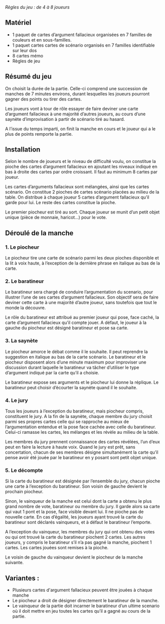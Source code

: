 *Règles du jeu : de 4 à 8 joueurs*

## Matériel

* 1 paquet de cartes d’argument fallacieux organisées en 7 familles de couleurs et en sous-familles.
* 1 paquet cartes cartes de scénario organisés en 7 familles identifiable sur leur dos
* 8 cartes mémo
* Règles de jeu
   
## Résumé du jeu

On choisit la durée de la partie. Celle-ci comprend une succession de manches de 7 minutes environs, durant lesquelles les joueurs pourront gagner des points ou tirer des cartes. 

Les joueurs vont à tour de rôle essayer de faire deviner une carte d’argument fallacieux à une majorité d’autres joueurs, au cours d’une saynète d’improvisation à partir de scénario tiré au hasard. 

A l’issue du temps imparti, on finit la manche en cours et le joueur qui a le plus de points remporte la partie.

## Installation

Selon le nombre de joueurs et le niveau de difficulté voulu, on constitue la pioche des cartes d’argument fallacieux en ajoutant les niveaux indiqué en bas à droite des cartes par ordre croissant. Il faut au minimum 8 cartes par joueur. 

Les cartes d’arguments fallacieux sont mélangées, ainsi que les cartes scénario. On constitue 2 pioches de cartes scénario placées au milieu de la table. On distribue à chaque joueur 5 cartes d’argument fallacieux qu’il garde pour lui. Le reste des cartes constitue la pioche. 

Le premier piocheur est tiré au sort. Chaque joueur se munit d’un petit objet unique (pièce de monnaie, haricot…) pour le vote.

## Déroulé de la manche

### 1.       Le piocheur

Le piocheur tire une carte de scénario parmi les deux pioches disponible et la lit à voix haute, à l’exception de la dernière phrase en italique au bas de la carte.

### 2.       Le baratineur

Le baratineur sera chargé de conduire l’argumentation du scenario, pour illustrer l’une de ses cartes d’argument fallacieux. Son objectif sera de faire deviner cette carte à une majorité d’autre joueur, sans toutefois que tout le monde la découvre.

Le rôle du baratineur est attribué au premier joueur qui pose, face caché, la carte d’argument fallacieux qu’il compte jouer. A défaut, le joueur à la gauche du piocheur est désigné baratineur et pose sa carte.

### 3.       La saynète

Le piocheur amorce le débat comme il le souhaite. Il peut reprendre la suggestion en italique au bas de la carte scénario. Le baratineur et le piocheur disposent alors d’une minute maximum pour improviser une discussion durant laquelle le baratineur va tâcher d’utiliser le type d’argument indiqué par la carte qu’il a choisie. 

Le baratineur expose ses arguments et le piocheur lui donne la réplique. Le baratineur peut choisir d’écourter la saynète quand il le souhaite.

### 4.       Le jury

Tous les joueurs à l’exception du baratineur, mais piocheur compris, constituent le jury. A la fin de la saynète, chaque membre du jury choisit parmi ses propres cartes celle qui se rapproche au mieux de l’argumentation entendue et la pose face cachée avec celle du baratineur. Celui-ci ramasse les cartes, les mélanges et les révèle au milieu de la table.

Les membres du jury prennent connaissance des cartes révélées, l’un d’eux peut en faire la lecture à haute voix. Quand le jury est prêt, sans concertation, chacun de ses membres désigne simultanément la carte qu’il pense avoir été jouée par le baratineur en y posant sont petit objet unique.

### 5.       Le décompte

Si la carte du baratineur est désignée par l’ensemble du jury, chacun pioche une carte à l’exception du baratineur. Son voisin de gauche devient le prochain piocheur.

Sinon, le vainqueur de la manche est celui dont la carte a obtenu le plus grand nombre de vote, baratineur ou membre du jury. Il garde alors sa carte qui vaut 1 pont et la pose, face visible devant lui. Il ne pioche pas de nouvelle carte. En cas d’égalité, les joueurs ayant trouvé la carte du baratineur sont déclarés vainqueurs, et à défaut le baratineur l’emporte.

A l’exception du vainqueur, les membres du jury qui ont obtenu des votes ou qui ont trouvé la carte du baratineur piochent 2 cartes. Les autres joueurs, y compris le baratineur s’il n’a pas gagné la manche, piochent 1 cartes. Les cartes jouées sont remises à la pioche.

Le voisin de gauche du vainqueur devient le piocheur de la manche suivante.

## Variantes :

* Plusieurs cartes d'argument fallacieux peuvent être jouées à chaque manche
* Le piocheur a droit de désigner directement le baratineur de la manche.
* Le vainqueur de la partie doit incarner le baratineur d’un ultime scenario où il doit mettre en jeu toutes les cartes qu’il a gagné au cours de la partie.